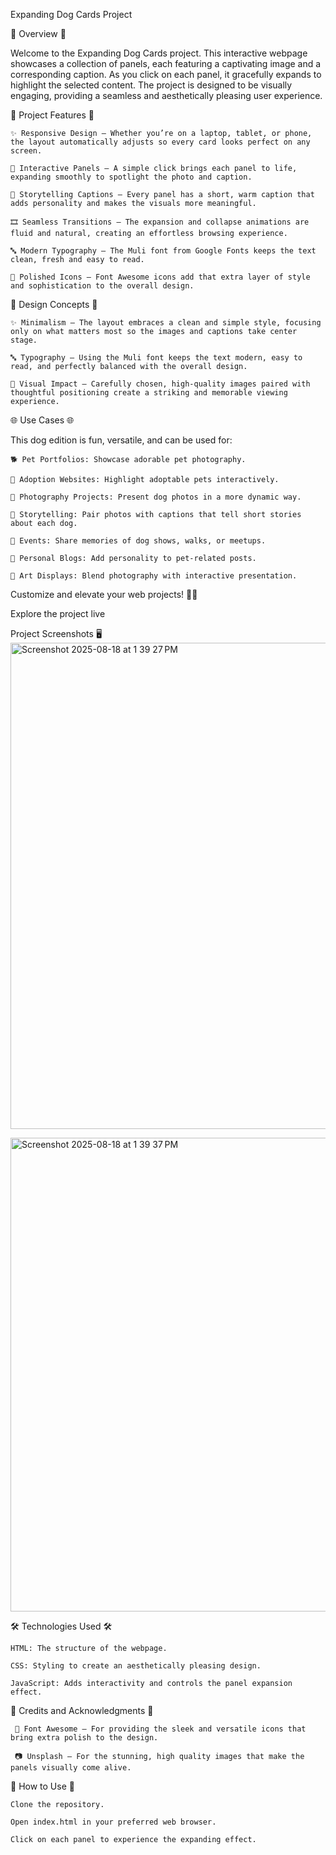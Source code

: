 Expanding Dog Cards Project

📜 Overview 📜

Welcome to the Expanding Dog Cards project. This interactive webpage showcases a collection of panels, each featuring a captivating image and a corresponding caption. As you click on each panel, it gracefully expands to highlight the selected content. The project is designed to be visually engaging, providing a seamless and aesthetically pleasing user experience.


🚀 Project Features 🚀 

    ✨ Responsive Design – Whether you’re on a laptop, tablet, or phone, the layout automatically adjusts so every card looks perfect on any screen.

    🐾 Interactive Panels – A simple click brings each panel to life, expanding smoothly to spotlight the photo and caption.

    💬 Storytelling Captions – Every panel has a short, warm caption that adds personality and makes the visuals more meaningful.

    🎞️ Seamless Transitions – The expansion and collapse animations are fluid and natural, creating an effortless browsing experience.

    🔤 Modern Typography – The Muli font from Google Fonts keeps the text clean, fresh and easy to read.

    🎨 Polished Icons – Font Awesome icons add that extra layer of style and sophistication to the overall design.


🎨 Design Concepts 🎨

    ✨ Minimalism – The layout embraces a clean and simple style, focusing only on what matters most so the images and captions take center stage.

    🔤 Typography – Using the Muli font keeps the text modern, easy to read, and perfectly balanced with the overall design.

    🌄 Visual Impact – Carefully chosen, high-quality images paired with thoughtful positioning create a striking and memorable viewing experience.


🌐 Use Cases 🌐

  This dog edition is fun, versatile, and can be used for:

    🐕 Pet Portfolios: Showcase adorable pet photography.

    🐾 Adoption Websites: Highlight adoptable pets interactively.

    📸 Photography Projects: Present dog photos in a more dynamic way.

    📝 Storytelling: Pair photos with captions that tell short stories about each dog.

    🎉 Events: Share memories of dog shows, walks, or meetups.

    🐶 Personal Blogs: Add personality to pet-related posts.

    🎨 Art Displays: Blend photography with interactive presentation.

Customize and elevate your web projects! 🚀🌟

Explore the project live 

Project Screenshots 🖥️
<img width="1439" height="778" alt="Screenshot 2025-08-18 at 1 39 27 PM" src="https://github.com/user-attachments/assets/5aac89c8-a4f7-4d72-a57c-a6ce2d422249" />

<img width="1440" height="758" alt="Screenshot 2025-08-18 at 1 39 37 PM" src="https://github.com/user-attachments/assets/a14218a9-1cc7-4b77-a88e-96117afbc33c" />



 🛠️ Technologies Used 🛠️
 
    HTML: The structure of the webpage.

    CSS: Styling to create an aesthetically pleasing design.

    JavaScript: Adds interactivity and controls the panel expansion effect.


 🙌 Credits and Acknowledgments 🙌
 
     🎨 Font Awesome – For providing the sleek and versatile icons that bring extra polish to the design.

     📷 Unsplash – For the stunning, high quality images that make the panels visually come alive.


🚀 How to Use 🚀

    Clone the repository.

    Open index.html in your preferred web browser.

    Click on each panel to experience the expanding effect.

